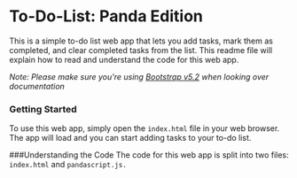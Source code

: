 # To-Do-List: Panda Edition
This is a simple to-do list web app that lets you add tasks, mark them as completed, and clear completed tasks from the list. This readme file will explain how to read and understand the code for this web app.

*Note: Please make sure you're using [Bootstrap v5.2](https://getbootstrap.com/docs/5.2/getting-started/introduction/) when looking over documentation*

### Getting Started
To use this web app, simply open the `index.html` file in your web browser. The app will load and you can start adding tasks to your to-do list.

###Understanding the Code
The code for this web app is split into two files: `index.html` and `pandascript.js.`

